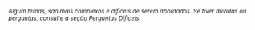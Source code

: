 <small>*Algum temas, são mais complexos e difíceis de serem abordados. Se tiver dúvidas ou perguntas, consulte a seção [Perguntas Díficeis](../artigos/perguntas_dificeis.md).*</small>
